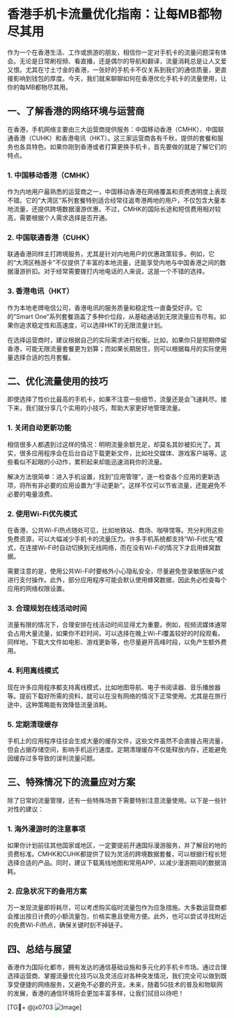 # 香港手机卡流量优化指南：让每MB都物尽其用

作为一个在香港生活、工作或旅游的朋友，相信你一定对手机卡的流量问题深有体会。无论是日常刷视频、看直播，还是偶尔的导航和翻译，流量消耗总是让人又爱又恨。尤其在寸土寸金的香港，一张好的手机卡不仅关系到我们的通信质量，更直接影响到钱包的厚度。今天，我们就来聊聊如何在香港优化手机卡的流量使用，让你的每MB都物尽其用。

## 一、了解香港的网络环境与运营商

在香港，手机网络主要由三大运营商提供服务：中国移动香港（CMHK）、中国联通香港（CUHK）和香港电讯（HKT）。这三家运营商各有千秋，提供的套餐和服务也各具特色。如果你刚到香港或者打算更换手机卡，首先要做的就是了解它们的特点。

### 1. 中国移动香港（CMHK）
作为内地用户最熟悉的运营商之一，中国移动香港在网络覆盖和资费透明度上表现不错。它的“大湾区”系列套餐特别适合经常往返粤港两地的用户，不仅包含大量本地流量，还提供跨境数据漫游优惠。不过，CMHK的国际长途和短信费用相对较高，需要根据个人需求选择是否开通。

### 2. 中国联通香港（CUHK）
联通香港同样主打跨境服务，尤其是针对内地用户的优惠政策较多。例如，它的“大湾区畅游卡”不仅提供了丰富的本地流量，还能享受内地与中国香港之间的数据漫游折扣。对于经常需要拨打内地电话的人来说，这是一个不错的选择。

### 3. 香港电讯（HKT）
作为本地老牌电信公司，香港电讯的服务质量和稳定性一直备受好评。它的“Smart One”系列套餐涵盖了多种价位段，从基础通话到无限流量应有尽有。如果你追求稳定性和高速度，可以选择HKT的无限流量计划。

在选择运营商时，建议根据自己的实际需求进行权衡。比如，如果你只是短期停留香港，可能无限流量套餐更为划算；而如果长期居住，则可以根据每月的实际使用量选择合适的包月套餐。

## 二、优化流量使用的技巧

即使选择了性价比最高的手机卡，如果不注意一些细节，流量还是会飞速耗尽。接下来，我们就分享几个实用的小技巧，帮助大家更好地管理流量。

### 1. 关闭自动更新功能
相信很多人都遇到过这样的情况：明明流量余额充足，却莫名其妙被扣光了。其实，很多应用程序会在后台自动下载更新文件，比如社交媒体、游戏客户端等。这些看似不起眼的小动作，累积起来却能迅速消耗你的流量。

解决方法很简单：进入手机设置，找到“应用管理”，逐一检查各个应用的更新选项，将所有非必要的应用设置为“手动更新”。这样不仅可以节省流量，还能避免不必要的电量浪费。

### 2. 使用Wi-Fi优先模式
在香港，公共Wi-Fi热点随处可见，比如地铁站、商场、咖啡馆等。充分利用这些免费资源，可以大幅减少手机卡的流量压力。许多手机系统都支持“Wi-Fi优先”模式，在连接Wi-Fi时自动切换到无线网络，而在没有Wi-Fi的情况下才启用蜂窝数据。

需要注意的是，使用公共Wi-Fi时要格外小心隐私安全，尽量避免登录敏感账户或进行支付操作。此外，部分应用程序可能会默认使用蜂窝数据，因此务必检查每个应用的网络权限设置。

### 3. 合理规划在线活动时间
流量有限的情况下，合理安排在线活动时间显得尤为重要。例如，视频流媒体通常会占用大量流量，如果你不赶时间，可以选择在晚上Wi-Fi覆盖较好的时段观看。同样地，下载大文件如电影、游戏更新等，也尽量避开高峰时段，以免产生额外费用。

### 4. 利用离线模式
现在许多应用程序都支持离线模式，比如地图导航、电子书阅读器、音乐播放器等。提前下载好所需的资料，就可以在没有网络的情况下正常使用。尤其是在旅行途中，这种策略能有效降低流量消耗。

### 5. 定期清理缓存
手机上的应用程序往往会生成大量的缓存文件，这些文件虽然不会直接占用流量，但会占据存储空间，影响手机运行速度。定期清理缓存不仅能释放内存，还能避免因缓存过多导致的误判流量问题。

## 三、特殊情况下的流量应对方案

除了日常的流量管理，还有一些特殊场景下需要特别注意流量使用。以下是一些针对性的建议：

### 1. 海外漫游时的注意事项
如果你计划前往其他国家或地区，一定要提前开通国际漫游服务，并了解目的地的资费标准。CMHK和CUHK都提供了较为灵活的跨境数据套餐，可以根据行程长短选择合适的产品。同时，建议下载离线地图和常用APP，以减少漫游期间的数据消耗。

### 2. 应急状况下的备用方案
万一发现流量即将耗尽，可以考虑购买临时流量包作为应急措施。大多数运营商都会推出按日计费的小额流量包，价格实惠且使用方便。此外，也可以尝试寻找附近的免费Wi-Fi热点，确保关键时刻不掉链子。

## 四、总结与展望

香港作为国际化都市，拥有发达的通信基础设施和多元化的手机卡市场。通过合理选择运营商、掌握流量优化技巧以及灵活应对各种突发情况，我们完全可以做到既享受便捷的网络服务，又避免不必要的开支。未来，随着5G技术的普及和物联网的发展，香港的通信环境将会更加丰富多样，让我们拭目以待吧！

[TG💪+ @jx0703 ![Image](https://github.com/user-attachments/assets/dbca1d08-cadb-493c-b0ec-ad6f7a83f270)]